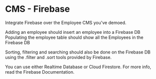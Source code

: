 # CMS - Firebase

Integrate Firebase over the Employee CMS you've demoed.


Adding an employee should insert an employee into a Firebase DB
Populating the employee table should show all the Employees in the Firebase DB


Sorting, filtering and searching should also be done on the Firebase DB using the .filter and .sort tools provided by Firebase.


You can use either Realtime Database or Cloud Firestore.
For more info, read the Firebase Documentation.


